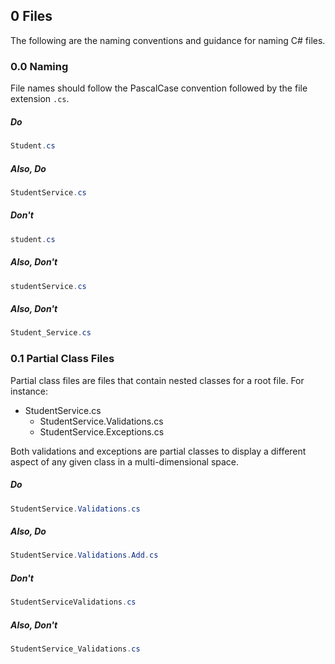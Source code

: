 ## 0 Files
The following are the naming conventions and guidance for naming C# files.

### 0.0 Naming
File names should follow the PascalCase convention followed by the file extension `.cs`.

##### Do
```cs
Student.cs
```

##### Also, Do
```cs
StudentService.cs
```

##### Don't
```csharp
student.cs
```

##### Also, Don't
```csharp
studentService.cs
```

##### Also, Don't
```csharp
Student_Service.cs
```

### 0.1 Partial Class Files
Partial class files are files that contain nested classes for a root file. For instance:

- StudentService.cs
    - StudentService.Validations.cs
    - StudentService.Exceptions.cs

Both validations and exceptions are partial classes to display a different aspect of any given class in a multi-dimensional space.

##### Do
```csharp
StudentService.Validations.cs
```

##### Also, Do
```csharp
StudentService.Validations.Add.cs
```

##### Don't
```csharp
StudentServiceValidations.cs
```

##### Also, Don't
```csharp
StudentService_Validations.cs
```